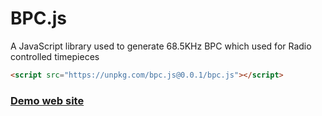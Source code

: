 # BPC.js
A JavaScript library used to generate 68.5KHz BPC which used for Radio controlled timepieces

```html
<script src="https://unpkg.com/bpc.js@0.0.1/bpc.js"></script>
```
### [Demo web site](https://www.g-xiake.com)

